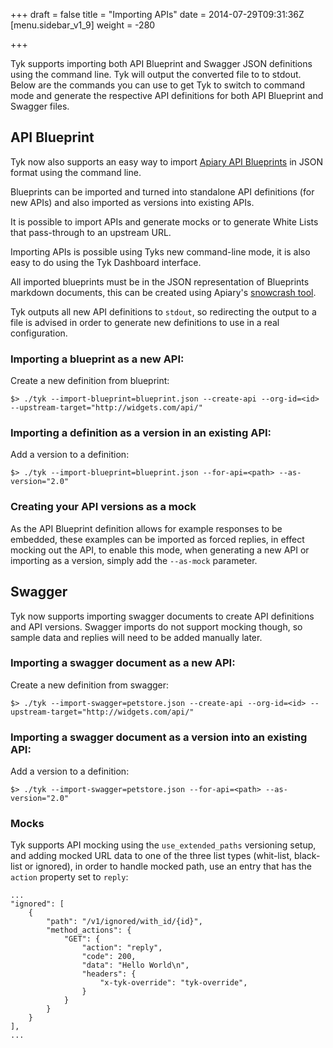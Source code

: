 +++
draft = false
title = "Importing APIs"
date = 2014-07-29T09:31:36Z
[menu.sidebar_v1_9]
    weight = -280 

+++

Tyk supports importing both API Blueprint and Swagger JSON definitions using the command line. Tyk will output the converted file to to stdout. Below are the commands you can use to get Tyk to switch to command mode and generate the respective API definitions for both API Blueprint and Swagger files.

## API Blueprint

Tyk now also supports an easy way to import [Apiary API Blueprints](https://apiblueprint.org/) in JSON format using the command line.

Blueprints can be imported and turned into standalone API definitions (for new APIs) and also imported as versions into
existing APIs.

It is possible to import APIs and generate mocks or to generate White Lists that pass-through to an upstream URL.

Importing APIs is possible using Tyks new command-line mode, it is also easy to do using the Tyk Dashboard interface.

All imported blueprints must be in the JSON representation of Blueprints markdown documents, this can be created using
Apiary's [snowcrash tool](https://github.com/apiaryio/snowcrash).

Tyk outputs all new API definitions to `stdout`, so redirecting the output to a file is advised
in order to generate new definitions to use in a real configuration.

### Importing a blueprint as a new API:

Create a new definition from blueprint:

`$> ./tyk --import-blueprint=blueprint.json --create-api --org-id=<id> --upstream-target="http://widgets.com/api/"`

### Importing a definition as a version in an existing API:

Add a version to a definition:

`$> ./tyk --import-blueprint=blueprint.json --for-api=<path> --as-version="2.0"`

### Creating your API versions as a mock

As the API Blueprint definition allows for example responses to be embedded, these examples can be imported as forced replies,
in effect mocking out the API, to enable this mode, when generating a new API or importing as a version,
simply add the `--as-mock` parameter.

## Swagger

Tyk now supports importing swagger documents to create API definitions and API versions. Swagger imports do not support mocking though, so sample data and replies will need to be added manually later.

### Importing a swagger document as a new API:

Create a new definition from swagger:

`$> ./tyk --import-swagger=petstore.json --create-api --org-id=<id> --upstream-target="http://widgets.com/api/"`

### Importing a swagger document as a version into an existing API:

Add a version to a definition:

`$> ./tyk --import-swagger=petstore.json --for-api=<path> --as-version="2.0"`

### Mocks

Tyk supports API mocking using the `use_extended_paths` versioning setup, and adding mocked URL data to one of the three list types (whit-list, black-list or ignored), in order to handle mocked path, use an entry that has the `action` property set to `reply`:

	...
    "ignored": [
        {
            "path": "/v1/ignored/with_id/{id}",
            "method_actions": {
                "GET": {
                    "action": "reply",
                    "code": 200,
                    "data": "Hello World\n",
                    "headers": {
                        "x-tyk-override": "tyk-override",
                    }
                }
            }
        }
    ],
	...
